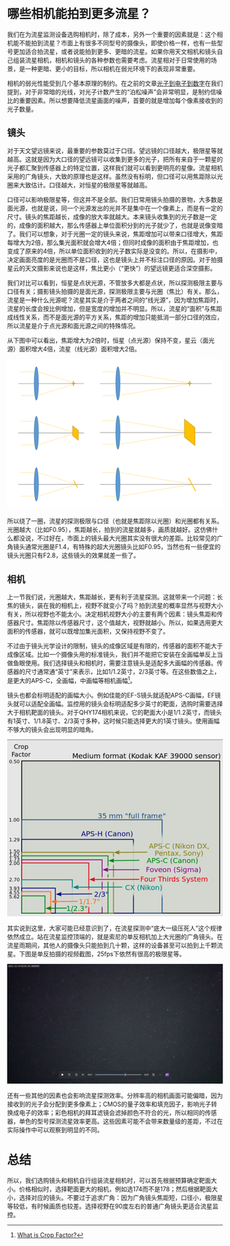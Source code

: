 # 哪些相机能拍到更多流星？

我们在为流星监测设备选购相机时，除了成本，另外一个重要的因素就是：这个相机能不能拍到流星？市面上有很多不同型号的摄像头，即使价格一样，也有一些型号更加适合拍流星，或者说能拍到更多、更暗的流星。如果你用天文相机和镜头自己组装流星相机，相机和镜头的各种参数也需要考虑。流星相对于日常使用的场景，是一种更暗、更小的目标，所以相机在弱光环境下的表现非常重要。

相机的弱光性能受到几个基本原理的制约。在之前的文章[光子到电子到数字](photon_to_digit.md)在我们提到，对于非常暗的光线，对光子计数产生的“泊松噪声”会非常明显，是制约信噪比的重要因素。所以想要降低流星画面的噪声，首要的就是增加每个像素接收到的光子数量。

## 镜头

对于天文望远镜来说，最重要的参数莫过于口径。望远镜的口径越大，极限星等就越高。这就是因为大口径的望远镜可以收集到更多的光子，把所有来自于一颗星的光子都汇聚到传感器上的特定位置，这样我们就可以看到更明亮的星像。流星相机采用的广角镜头，大致的原理也是这样。虽然没有标明，但口径可以用焦距除以光圈来大致估计。口径越大，对恒星的极限星等就越高。

口径可以影响极限星等，但这并不是全部。我们日常用镜头拍摄的景物，大多数是面光源，也就是说，同一个光源发出的光并不是集中在一个像素上，而是有一定的尺寸。镜头的焦距越长，成像的放大率就越大。本来镜头收集到的光子数是一定的，成像的面积越大，那么传感器上单位面积分到的光子就少了，也就是说像变暗了。我们可以想象，对于光圈一定的镜头来说，焦距增加可以带来口径增大，焦距每增大为2倍，那么集光面积就会增大4倍；但同时成像的面积由于焦距增加，也变成了原来的4倍，所以单位面积收到的光子数实际是没变的。所以，在摄影中，决定画面亮度的是光圈而不是口径，这也是镜头上并不标注口径的原因。对于拍摄星云的天文摄影来说也是这样，焦比更小（“更快”）的望远镜更适合深空摄影。

我们对比可以看到，恒星是点状光源，不管放多大都是点状，所以探测极限主要与口径有关；摄影镜头拍摄的是面光源，探测极限主要与光圈（焦比）有关。那么，流星是一种什么光源呢？流星其实是介于两者之间的“线光源”，因为增加焦距时，流星的长度会按比例增加，但是宽度的增加并不明显。所以，流星的“面积”与焦距成线性关系，而不是面光源的平方关系，焦距的增加只能抵消一部分口径的效应，所以流星是介于点光源和面光源之间的特殊情况。

从下图中可以看出，焦距增大为2倍时，恒星（点光源）保持不变，星云（面光源）面积增大4倍，流星（线光源）面积增大2倍。

![](image/20221201084619.png)  

所以绕了一圈，流星的探测极限与口径（也就是焦距除以光圈）和光圈都有关系。光圈越大（比如F0.95），焦距越长，拍到的流星就越多，画质就越好。这仿佛什么都没说，不过好在，市面上的镜头最大光圈其实没有很大的差距。比较常见的广角镜头通常光圈是F1.4，有特殊的超大光圈镜头比如F0.95，当然也有一些便宜的镜头光圈只有F2.8，这些镜头的效果就差一些了。

## 相机

上一节我们说，光圈越大，焦距越长，更有利于流星探测。这就带来一个问题：长焦的镜头，装在我的相机上，视野不就变小了吗？拍到流星的概率显然与视野大小有关，所以视野也不能太小。决定相机视野大小的主要有两个因素：镜头焦距和传感器尺寸。焦距除以传感器尺寸，这个值越大，视野就越小。所以，如果选用更大面积的传感器，就可以既增加集光面积，又保持视野不变了。

不过由于镜头光学设计的限制，镜头的成像区域是有限的，传感器的面积不能大于成像区域。比如一个摄像头用的标准镜头，我们并不能把它安装在全画幅单反上当做鱼眼使用。我们选择镜头和相机时，需要注意镜头是适配多大画幅的传感器。传感器的尺寸通常通“英寸”来表示，比如1/1.2英寸，2/3英寸等。在这些数值之上，是更大的APS-C，全画幅，中画幅等相机画幅[^1]。

镜头也都会标明适配的画幅大小。例如佳能的EF-S镜头就适配APS-C画幅，EF镜头就可以适配全画幅。监控用的镜头会标明适配多少英寸的靶面，选购时需要选择大于相机靶面的镜头。对于QHY174相机来说，它的靶面大小是1/1.2英寸，而镜头有1英寸、1/1.8英寸、2/3英寸多种，这时候只能选择更大的1英寸镜头。使用画幅不够大的镜头会出现明显的暗角。

![](image/20221201091808.png)  

其实说到这里，大家可能已经意识到了，在流星探测中“底大一级压死人”这个规律依然成立。站在流星监控顶端的，就是索尼的单反相机加上大光圈的广角镜头。在流星雨期间，其他人的摄像头只能拍到几十颗，这样的设备甚至可以拍到上千颗流星。下图是单反拍摄的视频截图，25fps下依然有很高的极限星等。

![](image/20221201082824.png)  

还有一些其他的因素也会影响流星探测效率。分辨率高的相机画面可能偏暗，因为接收到的光子会分配到更多像素上；CMOS的量子效率和填充因子，影响光子转换成电子的效率；彩色相机的拜耳滤镜会滤掉颜色不符合的光，所以相同的传感器，单色的型号探测流星效率更高。这些因素可能不会带来数量级的差距，不过在实际操作中可以观察到明显的不同。

# 总结

所以，我们选购镜头和相机自行组装流星相机时，可以首先根据预算确定靶面大小。价格相似时，选择靶面更大的相机，例如选174而不是178；然后根据靶面大小，选择对应的镜头。不要过于追求广角：因为广角镜头焦距短，口径小，极限星等较低，有时候画质也较差。选择视野在90度左右的普通广角镜头更适合流星监控。

[^1]:[What is Crop Factor?](https://photographylife.com/what-is-crop-factor)